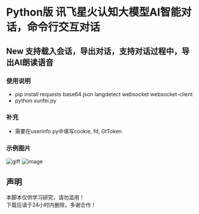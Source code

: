 # Python版 讯飞星火认知大模型AI智能对话，命令行交互对话
## New 支持载入会话，导出对话，支持对话过程中，导出AI朗读语音
### 使用说明
- pip install requests base64 json langdetect websocket websocket-client
- python xunfei.py
### 补充
- 需要在userinfo.py中填写cookie, fd, GtToken
### 示例图片
![giff](https://user-images.githubusercontent.com/21048630/236246826-5dd17c81-856b-4e50-9816-57f141d4e88d.gif)
![image](https://user-images.githubusercontent.com/21048630/236620845-a85526af-9c36-4ccf-8448-b18679ee688e.png)
<h2>声明</h2>
<p>本脚本仅供学习研究，请勿滥用！<br/>
 下载后请于24小时内删除，多谢合作！</p>
